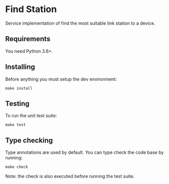 # Find Station

Service implementation of find the most suitable link station to a device.

## Requirements

You need Python 3.6+.

## Installing

Before anything you must setup the dev environment:

	make install

## Testing

To run the unit test suite:

	make test

## Type checking

Type annotations are used by default. You can type check the code base by running:

	make check

Note: the check is also executed before running the test suite.
